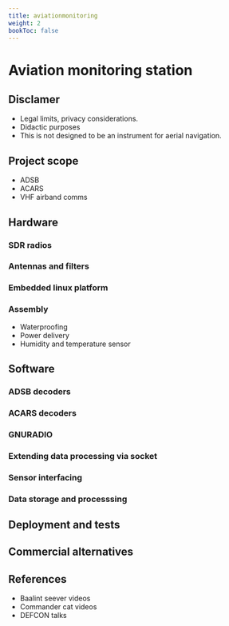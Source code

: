 ```yaml
---
title: aviationmonitoring
weight: 2
bookToc: false
---
```


# Aviation monitoring station

## Disclamer
* Legal limits, privacy considerations.
* Didactic purposes
* This is not designed to be an instrument for aerial navigation.

## Project scope
* ADSB
* ACARS
* VHF airband comms

## Hardware
### SDR radios
### Antennas and filters
### Embedded linux platform
### Assembly
* Waterproofing
* Power delivery
* Humidity and temperature sensor
## Software
### ADSB decoders
### ACARS decoders
### GNURADIO
### Extending data processing via socket
### Sensor interfacing
### Data storage and processsing
## Deployment and tests
## Commercial alternatives
## References
* Baalint seever videos
* Commander cat videos
* DEFCON talks